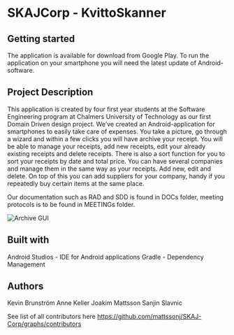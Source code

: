# SKAJCorp - KvittoSkanner
 
## Getting started 
The application is available for download from Google Play.
To run the application on your smartphone you will need the latest update of Android-software.
 
## Project Description
This application is created by four first year students at the Software Engineering program at Chalmers University of Technology as our first Domain Driven design project.
We’ve created an Android-application for smartphones to easily take care of expenses. You take a picture, go through a wizard and within a few clicks you will have archive your  receipt.
You will be able to manage your receipts, add new receipts, edit your already existing receipts and delete receipts. There is also a sort function for you to sort your receipts by date and total price.
You can have several companies and manage them in the same way as your receipts. Add new, edit and delete.
On top of this you can add suppliers for your company, handy if you repeatedly buy certain items at the same place. 

Our documentation such as RAD and SDD is found in DOCs folder, meeting protocols is to be found in MEETINGs folder.
 
![Archive GUI](https://github.com/mattssonj/SKAJ-Corp/foretagskvitton/app/src/main/res/drawable/archive.png) 
 
## Built with
Android Studios - IDE for Android applications
Gradle - Dependency Management
 
## Authors
Kevin Brunström
Anne Keller
Joakim Mattsson
Sanjin Slavnic
 
See list of all contributors here https://github.com/mattssonj/SKAJ-Corp/graphs/contributors

